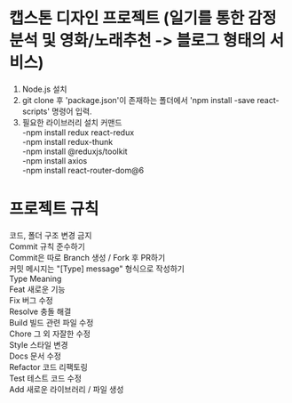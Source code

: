 # 캡스톤 디자인 프로젝트 (일기를 통한 감정 분석 및 영화/노래추천 -> 블로그 형태의 서비스)  

1. Node.js 설치  
2. git clone 후 'package.json'이 존재하는 폴더에서 'npm install -save react-scripts' 명령어 입력.  
3. 필요한 라이브러리 설치 커맨드  
  -npm install redux react-redux  
  -npm install redux-thunk  
  -npm install @reduxjs/toolkit  
  -npm install axios  
  -npm install react-router-dom@6  
    
# 프로젝트 규칙
코드, 폴더 구조 변경 금지  
Commit 규칙 준수하기  
Commit은 따로 Branch 생성 / Fork 후 PR하기  
커밋 메시지는 "[Type] message" 형식으로 작성하기  
Type	Meaning  
Feat	새로운 기능  
Fix	버그 수정  
Resolve	충돌 해결  
Build	빌드 관련 파일 수정  
Chore	그 외 자잘한 수정  
Style	스타일 변경  
Docs	문서 수정  
Refactor	코드 리팩토링  
Test	테스트 코드 수정  
Add	새로운 라이브러리 / 파일 생성  


